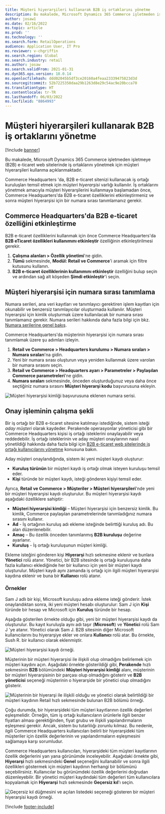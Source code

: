 ```yaml
---
title: Müşteri hiyerarşileri kullanarak B2B iş ortaklarını yönetme
description: Bu makalede, Microsoft Dynamics 365 Commerce işletmeden işletmeye (B2B) e-ticaret web sitelerinde iş ortaklarını yönetmek için müşteri hiyerarşileri kullanma açıklanmaktadır.
author: josaw1
ms.date: 02/16/2022
ms.topic: article
ms.prod: ''
ms.technology: ''
ms.search.form: RetailOperations
audience: Application User, IT Pro
ms.reviewer: v-chgriffin
ms.search.region: Global
ms.search.industry: retail
ms.author: josaw
ms.search.validFrom: 2021-01-31
ms.dyn365.ops.version: 10.0.14
ms.openlocfilehash: ddd02045b5df3ce20160a4feaa23339475823d3d
ms.sourcegitcommit: 52b7225350daa29b1263d8e29c54ac9e20bcca70
ms.translationtype: HT
ms.contentlocale: tr-TR
ms.lasthandoff: 06/03/2022
ms.locfileid: "8864993"
---
```

# <a name="manage-b2b-business-partners-using-customer-hierarchies"></a>Müşteri hiyerarşileri kullanarak B2B iş ortaklarını yönetme

[!include [banner](../../includes/banner.md)]

Bu makalede, Microsoft Dynamics 365 Commerce işletmeden işletmeye (B2B) e-ticaret web sitelerinde iş ortaklarını yönetmek için müşteri hiyerarşileri kullanma açıklanmaktadır.

Commerce Headquarters 'da, B2B e-ticaret sitenizi kullanacak iş ortağı kuruluşları temsil etmek için *müşteri hiyerarşisi* varlığı kullanılır. İş ortaklarını yönetmek amacıyla müşteri hiyerarşilerini kullanmaya başlamadan önce, Commerce Headquarters'da B2B e-ticaret özelliklerini etkinleştirmeniz ve sonra müşteri hiyerarşisi için bir numara sırası tanımlamanız gerekir.

## <a name="enable-the-b2b-e-commerce-feature-in-commerce-headquarters"></a>Commerce Headquarters'da B2B e-ticaret özelliğini etkinleştirme

B2B e-ticaret özelliklerini kullanmak için önce Commerce Headquarters'da **B2B eTicaret özellikleri kullanımını etkinleştir** özelliğinin etkinleştirilmesi gerekir.

1. **Çalışma alanları \> Özellik yönetimi**'ne gidin.
1. **Tümü** sekmesinde, **Modül: Retail ve Commerce**'i aramak için filtre kutusunu kullanın.
1. **B2B e-ticaret özelliklerinin kullanımını etkinleştir** özelliğini bulup seçin ve ardından sağ alt köşeden **Şimdi etkinleştir**'i seçin.

## <a name="define-a-number-sequence-for-the-customer-hierarchy"></a>Müşteri hiyerarşisi için numara sırası tanımlama

Numara serileri, ana veri kayıtları ve tanımlayıcı gerektiren işlem kayıtları için okunabilir ve benzersiz tanımlayıcılar oluşturmada kullanılır. Müşteri hiyerarşisi için kimlik oluşturmak üzere kullanılacak bir numara sırası tanımlamanız gerekir. Numara serileri hakkında daha fazla bilgi için bkz. [Numara serilerine genel bakış](/dynamics365/fin-ops-core/fin-ops/organization-administration/number-sequence-overview).

Commerce Headquarters'da müşterinin hiyerarşisi için numara sırası tanımlamak üzere şu adımları izleyin.

1. **Retail ve Commerce \> Headquarters kurulumu \> Numara sıraları \> Numara sıraları**'na gidin.
1. Yeni bir numara sırası oluşturun veya yeniden kullanmak üzere varolan bir numara sırasını seçin.
1. **Retail ve Commerce \> Headquarters ayarı \> Parametreler \> Paylaşılan Commerce parametreleri**'ne gidin.
1. **Numara sıraları** sekmesinde, önceden oluşturduğunuz veya daha önce seçtiğiniz numara sırasını **Müşteri hiyerarşi kodu** başvurusuna ekleyin.

![Müşteri hiyerarşisi kimliği başvurusuna eklenen numara serisi.](../media/NumberSequenceCustHierarchy.png)

## <a name="how-the-approval-process-works"></a>Onay işleminin çalışma şekli

Bir iş ortağı bir B2B e-ticaret sitesine katılmayı istediğinde, sistem isteği *aday müşteri* olarak kaydeder. Perakende operasyonlar yöneticisi gibi bir Commerce Headquarters kişisi iş ortağı isteklerini onaylayabilir veya reddedebilir. İş ortağı isteklerinin ve aday müşteri onaylarının nasıl yönetildiği hakkında daha fazla bilgi için [B2B e-ticaret web sitelerinde iş ortağı kullanıcılarını yönetme](manage-b2b-users.md) konusuna bakın.

Aday müşteri onaylandığında, sistem iki yeni müşteri kaydı oluşturur:

- **Kuruluş türünün** bir müşteri kaydı iş ortağı olmak isteyen kuruluşu temsil eder.
- **Kişi** türünde bir müşteri kaydı, isteği gönderen kişiyi temsil eder.

Ayrıca, **Retail ve Commerce \> Müşteriler \> Müşteri hiyerarşileri**'nde yeni bir müşteri hiyerarşisi kaydı oluşturulur. Bu müşteri hiyerarşisi kaydı aşağıdaki özelliklere sahiptir:

- **Müşteri hiyerarşisi kimliği** – Müşteri hiyerarşisi için benzersiz kimlik. Bu kimlik, Commerce paylaşılan parametrelerinde tanımladığınız numara sırasını kullanır.
- **Ad** - İş ortağının kuruluş adı ekleme isteğinde belirttiği kuruluş adı. Bu alan düzenlenebilir.
- **Amaç** – Bu özellik önceden tanımlanmış **B2B kuruluşu** değerine ayarlanır.
- **Kuruluş** - İş ortağı kuruluşunun müşteri kimliği.

Ekleme isteğini gönderen kişi **Hiyerarşi** hızlı sekmesine eklenir ve bunlara **Yönetici** rolü atanır. Yönetici, bir B2B sitesinde iş ortağı kuruluşuna daha fazla kullanıcı eklediğinde her bir kullanıcı için yeni bir müşteri kaydı oluşturulur. Müşteri kaydı aynı zamanda iş ortağı için ilgili müşteri hiyerarşisi kaydına eklenir ve buna bir **Kullanıcı** rolü atanır.

### <a name="examples"></a>Örnekler

Sam J adlı bir kişi, Microsoft kuruluşu adına ekleme isteği gönderir. İstek onaylandıktan sonra, iki yeni müşteri hesabı oluşturulur: Sam J için **Kişi** türünde bir hesap ve Microsoft için **Kuruluş** türünde bir hesap.

Aşağıda gösterilen örnekte olduğu gibi, yeni bir müşteri hiyerarşisi kaydı da oluşturulur. Bu kayıt kuruluşla aynı adı taşır (**Microsoft**) ve **Yönetici** rolü Sam J 'ye atanır. Yönetici olarak Sam J. B2B sitesinin diğer Microsoft kullanıcılarını bu hiyerarşiye ekler ve onlara **Kullanıcı** rolü atar. Bu örnekte, Sush R. bir kullanıcı olarak eklenmiştir.

![Müşteri hiyerarşisi kaydı örneği.](../media/CustomerHierarchy2.png)

Müşterinin bir müşteri hiyerarşisi ile ilişkili olup olmadığını belirlemek için müşteri kaydını açın. Aşağıdaki örnekte gösterildiği gibi, **Perakende** hızlı sekmesinin **B2B** bölümündeki **Müşteri hiyerarşisi kimliği** alanı, müşterinin bir müşteri hiyerarşisinin bir parçası olup olmadığını gösterir ve **B2B yöneticisi** seçeneği müşterinin o hiyerarşide bir yönetici olup olmadığını gösterir.

![Müşterinin bir hiyerarşi ile ilişkili olduğu ve yönetici olarak belirtildiği bir müşteri kaydının Retail hızlı sekmesinde bulunan B2B bölümü örneği.](../media/CustomerHierarchyMapping2.png)

Çoğu durumda, bir hiyerarşideki tüm müşteri kayıtlarının özellik değerleri eşleşmelidir. Örneğin, tüm iş ortağı kullanıcıların ürünlerle ilgili benzer fiyatları alması gerektiğinden, fiyat grubu ve ilişkili yapılandırmaların eşleşmesi gerekir. Ancak, sistem bu tutarlılığı zorunlu kılmaz. Bu nedenle, ilgili Commerce Headquarters kullanıcıları belirli bir hiyerarşideki tüm müşteriler için özellik değerlerinin ve yapılandırmaların eşleşmesini sağlamaya karşı sorumludur.

Commerce Headquarters kullanıcıları, hiyerarşideki tüm müşteri kayıtlarının özellik değerlerini yan yana görünümde inceleyebilir. Aşağıdaki örnekte gibi, **Hiyerarşi** hızlı sekmesindeki **Genel** seçeneğini kullanabilir ve sonra ilgili özellikleri göstermek için müşteri kaydının herhangi bir bölümünü seçebilirsiniz. Kullanıcılar bu görünümdeki özellik değerlerini doğrudan düzenleyebilir. Bir yönetici müşteri kaydındaki tüm değerleri tüm kullanıcılara kopyalamak için **Hiyerarşi** hızlı sekmesinde **Geçersiz kıl**'ı seçin.

![Geçersiz kıl düğmesini ve açılan listedeki seçeneği gösteren bir müşteri hiyerarşisi kaydı örneği.](../media/HierarchyDetails2.png)

[!include [footer-include](../../includes/footer-banner.md)]
